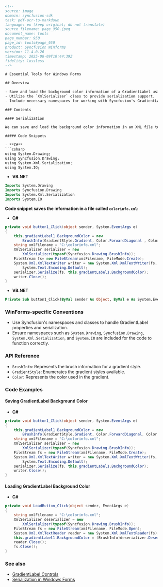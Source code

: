 ```html
<!-- 
source: image
domain: syncfusion-sdk
task: pdf-ocr-to-markdown
language: en (keep original; do not translate)
source_filename: page_950.jpeg
document_name: tools
page_number: 950
page_id: tools#page_950
product: Syncfusion Winforms
version: 11.4.0.26
timestamp: 2025-08-09T10:44:39Z
fidelity: lossless
-->

# Essential Tools for Windows Forms

## Overview

- Save and load the background color information of a GradientLabel using XML serialization.
- Utilize the `XmlSerializer` class to provide serialization support.
- Include necessary namespaces for working with Syncfusion's GradientLabel and XML serialization.

### Contents

#### Serialization

We can save and load the background color information in an XML file to persist the color state of a GradientLabel. The `XmlSerializer` Class can be used for providing serialization support.

##### Code Snippets

- **C#**
```csharp
using System.Drawing;
using Syncfusion.Drawing;
using System.Xml.Serialization;
using System.IO;
```

- **VB.NET**
```vb
Imports System.Drawing
Imports Syncfusion.Drawing
Imports System.Xml.Serialization
Imports System.IO
```

**Code snippet saves the information in a file called `colorinfo.xml`:**

- **C#**
```csharp
private void button1_Click(object sender, System.EventArgs e) 
{ 
    this.gradientLabel1.BackgroundColor = new 
        BrushInfo(GradientStyle.Gradient, Color.ForwardDiagonal , Color.Biege); 
    string xmlFilename = "C:\colorinfo.xml";
    XmlSerializer serializer = new 
        XmlSerializer(typeof(Syncfusion.Drawing.BrushInfo)); 
    FileStream fs= new FileStream(xmlFilename, FileMode.Create); 
    System.Xml.XmlTextWriter writer = new System.Xml.XmlTextWriter(fs, 
        System.Text.Encoding.Default); 
    serializer.Serialize(fs, this.gradientLabel1.BackgroundColor); 
    writer.Close(); 
}
```

- **VB.NET**
```vb
Private Sub button1_Click(ByVal sender As Object, ByVal e As System.EventArgs)
```

### WinForms-specific Conventions

- Use Syncfusion's namespaces and classes to handle GradientLabel properties and serialization.
- Ensure namespaces such as `System.Drawing`, `Syncfusion.Drawing`, `System.Xml.Serialization`, and `System.IO` are included for the code to function correctly.

### API Reference

- `BrushInfo`: Represents the brush information for a gradient style.
- `GradientStyle`: Enumerates the gradient styles available.
- `Color`: Represents the color used in the gradient.

### Code Examples

#### Saving GradientLabel Background Color

- **C#**
```csharp
private void button1_Click(object sender, System.EventArgs e)
{
    this.gradientLabel1.BackgroundColor = new 
        BrushInfo(GradientStyle.Gradient, Color.ForwardDiagonal, Color.Biege);
    string xmlFilename = "C:\colorinfo.xml";
    XmlSerializer serializer = new 
        XmlSerializer(typeof(Syncfusion.Drawing.BrushInfo));
    FileStream fs = new FileStream(xmlFilename, FileMode.Create);
    System.Xml.XmlTextWriter writer = new System.Xml.XmlTextWriter(fs, 
        System.Text.Encoding.Default);
    serializer.Serialize(fs, this.gradientLabel1.BackgroundColor);
    writer.Close();
}
```

#### Loading GradientLabel Background Color

- **C#**
```csharp
private void LoadButton_Click(object sender, EventArgs e)
{
    string xmlFilename = "C:\colorinfo.xml";
    XmlSerializer deserializer = new 
        XmlSerializer(typeof(Syncfusion.Drawing.BrushInfo));
    FileStream fs = new FileStream(xmlFilename, FileMode.Open);
    System.Xml.XmlTextReader reader = new System.Xml.XmlTextReader(fs);
    this.gradientLabel1.BackgroundColor = (BrushInfo)deserializer.Deserialize(reader);
    reader.Close();
    fs.Close();
}
```

### See also

- [GradientLabel Controls](docs.gradients)
- [Serialization in Windows Forms](docs.serialization)
<!-- tags: [Syncfusion Winforms, GradientLabel, Serialization, XmlSerializer, version 11.4.0.26] keywords: [GradientLabel, XmlSerialization, BackgroundColor, Syncfusion.Drawing, System.Xml.Serialization, Windows Forms] -->
```
